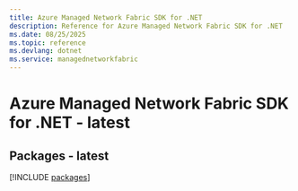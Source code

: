 ```yaml
---
title: Azure Managed Network Fabric SDK for .NET
description: Reference for Azure Managed Network Fabric SDK for .NET
ms.date: 08/25/2025
ms.topic: reference
ms.devlang: dotnet
ms.service: managednetworkfabric
---
```

# Azure Managed Network Fabric SDK for .NET - latest
## Packages - latest
[!INCLUDE [packages](managed-network-fabric-index.md)]